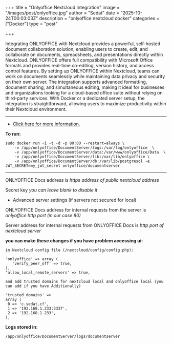 +++
title = "Onlyoffice Nextcloud Integration"
image = "/images/post/onlyoffice.jpg"
author = "Sedat"
date = "2025-10-24T00:03:03Z"
description = "onlyoffice nextcloud docker"
categories = ["Docker"]
type = "post"

+++

Integrating ONLYOFFICE with Nextcloud provides a powerful, self-hosted document collaboration solution, enabling users to create, edit, and collaborate on documents, spreadsheets, and presentations directly within Nextcloud. ONLYOFFICE offers full compatibility with Microsoft Office formats and provides real-time co-editing, version history, and access control features. By setting up ONLYOFFICE within Nextcloud, teams can work on documents seamlessly while maintaining data privacy and security on their own server. The integration supports advanced formatting, document sharing, and simultaneous editing, making it ideal for businesses and organizations looking for a cloud-based office suite without relying on third-party services. With Docker or a dedicated server setup, the integration is straightforward, allowing users to maximize productivity within their Nextcloud environment.

***

- [Click here for more information.](https://helpcenter.onlyoffice.com/installation/docs-community-install-docker.aspx)

**To run:**

```
sudo docker run -i -t -d -p 80:80 --restart=always \
    -v /app/onlyoffice/DocumentServer/logs:/var/log/onlyoffice  \
    -v /app/onlyoffice/DocumentServer/data:/var/www/onlyoffice/Data  \
    -v /app/onlyoffice/DocumentServer/lib:/var/lib/onlyoffice \
    -v /app/onlyoffice/DocumentServer/db:/var/lib/postgresql -e JWT_SECRET=my_jwt_secret onlyoffice/documentserver
```

***

ONLYOFFICE Docs address is *https address of public nextcloud address*

Secret key *you can leave blank to disable it*

- Advanced server settings (if servers not secured for local)

ONLYOFFICE Docs address for internal requests from the server is *onlyoffice http port (in our case 80)*

Server address for internal requests from ONLYOFFICE Docs is *http port of nextcloud server*

**you can make these changes if you have problem accessing ui:**

```
in Nextcloud config file (/nextcloud/config/config.php):

'onlyoffice' => array (
   'verify_peer_off' => true,
),
'allow_local_remote_servers' => true,

and add trusted domains for nextcloud local and onlyoffice local (you can add if you have Additionally)

'trusted_domains' =>
array (
 0 => 'c.sedat.cf',
 1 => '192.168.1.233:3337',
 2 => '192.168.1.233',
),
```

__Logs stored in:__

`/app/onlyoffice/DocumentServer/logs/documentserver`
